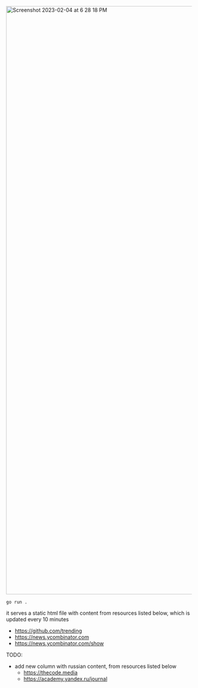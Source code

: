 <img width="1591" alt="Screenshot 2023-02-04 at 6 28 18 PM" src="https://user-images.githubusercontent.com/33498670/216775704-6e3ae223-7675-4b3f-938b-2cc55ace85ad.png">


`go run .`

it serves a static html file with content from resources listed below, which is updated every 10 minutes
- https://github.com/trending
- https://news.ycombinator.com
- https://news.ycombinator.com/show

TODO:
- add new column with russian content, from resources listed below
  - https://thecode.media
  - https://academy.yandex.ru/journal
